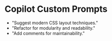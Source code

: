 # Copilot Custom Prompts

- "Suggest modern CSS layout techniques."
- "Refactor for modularity and readability."
- "Add comments for maintainability."
